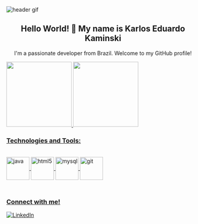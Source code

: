 <img align="middle" alt="header gif" src="https://user-images.githubusercontent.com/74038190/241765440-80728820-e06b-4f96-9c9e-9df46f0cc0a5.gif"/>
<h2 align="center">Hello World! 👋 My name is Karlos Eduardo Kaminski</h2>
<p align="center">I'm a passionate developer from Brazil. Welcome to my GitHub profile!</p>

<div>
  <a href="https://github.com/KarlosEKaminski">
  <img height="170em" src="https://github-readme-stats.vercel.app/api?username=karlosekaminski&show_icons=true&theme=transparent"/>
  <img height="170em" src="https://github-readme-stats.vercel.app/api/top-langs/?username=karlosekaminski&layout-compact&langs_count=16&theme=transparent"/>  
</div>
    
### Technologies and Tools:

<div style="display: inline_block"><br>
  <img align="center" alt="java" height="60" width="60" src="https://cdn.jsdelivr.net/gh/devicons/devicon/icons/java/java-original.svg">
  <img align="center" alt="html5" height="60" width="60" src="https://cdn.jsdelivr.net/gh/devicons/devicon/icons/html5/html5-original-wordmark.svg">
  <img align="center" alt="mysql" height="60" width="60" src="https://cdn.jsdelivr.net/gh/devicons/devicon/icons/mysql/mysql-original-wordmark.svg">
  <img align="center" alt="git" height="60" width="60" src="https://cdn.jsdelivr.net/gh/devicons/devicon/icons/git/git-original.svg">
</div><br>

##

### Connect with me!

[![LinkedIn](https://img.shields.io/badge/LinkedIn-0077B5?style=for-the-badge&logo=linkedin&logoColor=white)](https://www.linkedin.com/in/karlos-kaminski/)

